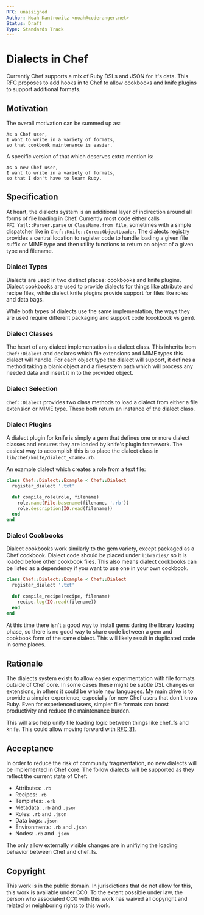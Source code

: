 ```yaml
---
RFC: unassigned
Author: Noah Kantrowitz <noah@coderanger.net>
Status: Draft
Type: Standards Track
---
```


# Dialects in Chef

Currently Chef supports a mix of Ruby DSLs and JSON for it's data. This RFC
proposes to add hooks in to Chef to allow cookbooks and knife plugins to support
additional formats.

## Motivation

The overall motivation can be summed up as:

    As a Chef user,
    I want to write in a variety of formats,
    so that cookbook maintenance is easier.

A specific version of that which deserves extra mention is:

    As a new Chef user,
    I want to write in a variety of formats,
    so that I don't have to learn Ruby.

## Specification

At heart, the dialects system is an additional layer of indirection around
all forms of file loading in Chef. Currently most code either calls
`FFI_Yajl::Parser.parse` or `ClassName.from_file`, sometimes with a simple
dispatcher like in `Chef::Knife::Core::ObjectLoader`. The dialects registry
provides a central location to register code to handle loading a given file
suffix or MIME type and then utility functions to return an object of a given
type and filename.

### Dialect Types

Dialects are used in two distinct places: cookbooks and knife plugins.
Dialect cookbooks are used to provide dialects for things like attribute
and recipe files, while dialect knife plugins provide support for files like
roles and data bags.

While both types of dialects use the same implementation, the ways they are used
require different packaging and support code (cookbook vs gem).

### Dialect Classes

The heart of any dialect implementation is a dialect class. This inherits from
`Chef::Dialect` and declares which file extensions and MIME types this dialect
will handle. For each object type the dialect will support, it defines a
method taking a blank object and a filesystem path which will process any
needed data and insert it in to the provided object.

### Dialect Selection

`Chef::Dialect` provides two class methods to load a dialect from either a
file extension or MIME type. These both return an instance of the dialect
class.

### Dialect Plugins

A dialect plugin for knife is simply a gem that defines one or more dialect
classes and ensures they are loaded by knife's plugin framework. The easiest
way to accomplish this is to place the dialect class in
`lib/chef/knife/dialect_<name>.rb`.

An example dialect which creates a role from a text file:

```ruby
class Chef::Dialect::Example < Chef::Dialect
  register_dialect '.txt'

  def compile_role(role, filename)
    role.name(File.basename(filename, '.rb'))
    role.description(IO.read(filename))
  end
end
```

### Dialect Cookbooks

Dialect cookbooks work similarly to the gem variety, except packaged as a Chef
cookbook. Dialect code should be placed under `libraries/` so it is loaded
before other cookbook files. This also means dialect cookbooks can be listed as
a dependency if you want to use one in your own cookbook.

```ruby
class Chef::Dialect::Example < Chef::Dialect
  register_dialect '.txt'

  def compile_recipe(recipe, filename)
    recipe.log(IO.read(filename))
  end
end
```

At this time there isn't a good way to install gems during the library loading
phase, so there is no good way to share code between a gem and cookbook form of
the same dialect. This will likely result in duplicated code in some places.

## Rationale

The dialects system exists to allow easier experimentation with file formats
outside of Chef core. In some cases these might be subtle DSL changes or
extensions, in others it could be whole new languages. My main drive is to
provide a simpler experience, especially for new Chef users that don't know
Ruby. Even for experienced users, simpler file formats can boost productivity
and reduce the maintenance burden.

This will also help unify file loading logic between things like chef_fs and
knife. This could allow moving forward with [RFC 31](https://github.com/opscode/chef-rfc/blob/master/rfc31-replace-solo-with-local-mode.md).

## Acceptance

In order to reduce the risk of community fragmentation, no new dialects will be
implemented in Chef core. The follow dialects will be supported as they reflect
the current state of Chef:


* Attributes: `.rb`
* Recipes: `.rb`
* Templates: `.erb`
* Metadata: `.rb` and `.json`
* Roles: `.rb` and `.json`
* Data bags: `.json`
* Environments: `.rb` and `.json`
* Nodes: `.rb` and `.json`

The only allow externally visible changes are in unifiying the loading behavior
between Chef and chef_fs.

## Copyright

This work is in the public domain. In jurisdictions that do not allow for this,
this work is available under CC0. To the extent possible under law, the person
who associated CC0 with this work has waived all copyright and related or
neighboring rights to this work.
